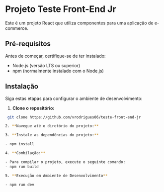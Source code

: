 # Projeto Teste Front-End Jr

Este é um projeto React que utiliza componentes para uma aplicação de e-commerce.

## Pré-requisitos

Antes de começar, certifique-se de ter instalado:

- Node.js (versão LTS ou superior)
- npm (normalmente instalado com o Node.js)

## Instalação

Siga estas etapas para configurar o ambiente de desenvolvimento:

1. **Clone o repositório:**

```bash
 git clone https://github.com/vrodrigues06/teste-front-end-jr

2. **Navegue até o diretório do projeto:**

3. **Instale as dependências do projeto:**

- npm install

4. **Combilação:**

- Para compilar o projeto, execute o seguinte comando:
- npm run build

5. **Execução em Ambiente de Desenvolvimento**

- npm run dev
```
